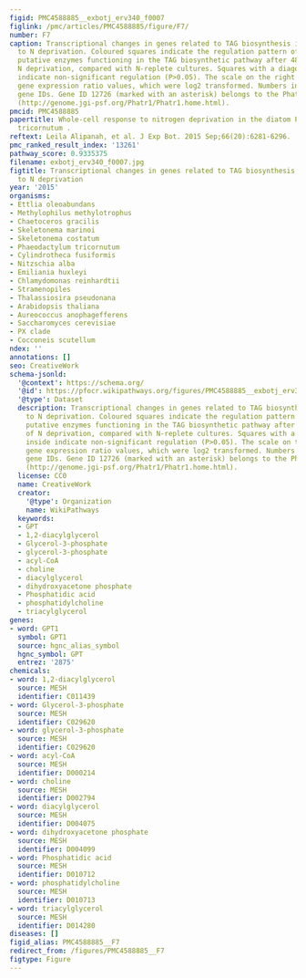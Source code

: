 ```yaml
---
figid: PMC4588885__exbotj_erv340_f0007
figlink: /pmc/articles/PMC4588885/figure/F7/
number: F7
caption: Transcriptional changes in genes related to TAG biosynthesis in response
  to N deprivation. Coloured squares indicate the regulation pattern of genes encoding
  putative enzymes functioning in the TAG biosynthetic pathway after 48 and 72h of
  N deprivation, compared with N-replete cultures. Squares with a diagonal line inside
  indicate non-significant regulation (P>0.05). The scale on the right represents
  gene expression ratio values, which were log2 transformed. Numbers indicate Phatr2
  gene IDs. Gene ID 12726 (marked with an asterisk) belongs to the Phatr1 database
  (http://genome.jgi-psf.org/Phatr1/Phatr1.home.html).
pmcid: PMC4588885
papertitle: Whole-cell response to nitrogen deprivation in the diatom Phaeodactylum
  tricornutum .
reftext: Leila Alipanah, et al. J Exp Bot. 2015 Sep;66(20):6281-6296.
pmc_ranked_result_index: '13261'
pathway_score: 0.9335375
filename: exbotj_erv340_f0007.jpg
figtitle: Transcriptional changes in genes related to TAG biosynthesis in response
  to N deprivation
year: '2015'
organisms:
- Ettlia oleoabundans
- Methylophilus methylotrophus
- Chaetoceros gracilis
- Skeletonema marinoi
- Skeletonema costatum
- Phaeodactylum tricornutum
- Cylindrotheca fusiformis
- Nitzschia alba
- Emiliania huxleyi
- Chlamydomonas reinhardtii
- Stramenopiles
- Thalassiosira pseudonana
- Arabidopsis thaliana
- Aureococcus anophagefferens
- Saccharomyces cerevisiae
- PX clade
- Cocconeis scutellum
ndex: ''
annotations: []
seo: CreativeWork
schema-jsonld:
  '@context': https://schema.org/
  '@id': https://pfocr.wikipathways.org/figures/PMC4588885__exbotj_erv340_f0007.html
  '@type': Dataset
  description: Transcriptional changes in genes related to TAG biosynthesis in response
    to N deprivation. Coloured squares indicate the regulation pattern of genes encoding
    putative enzymes functioning in the TAG biosynthetic pathway after 48 and 72h
    of N deprivation, compared with N-replete cultures. Squares with a diagonal line
    inside indicate non-significant regulation (P>0.05). The scale on the right represents
    gene expression ratio values, which were log2 transformed. Numbers indicate Phatr2
    gene IDs. Gene ID 12726 (marked with an asterisk) belongs to the Phatr1 database
    (http://genome.jgi-psf.org/Phatr1/Phatr1.home.html).
  license: CC0
  name: CreativeWork
  creator:
    '@type': Organization
    name: WikiPathways
  keywords:
  - GPT
  - 1,2-diacylglycerol
  - Glycerol-3-phosphate
  - glycerol-3-phosphate
  - acyl-CoA
  - choline
  - diacylglycerol
  - dihydroxyacetone phosphate
  - Phosphatidic acid
  - phosphatidylcholine
  - triacylglycerol
genes:
- word: GPT1
  symbol: GPT1
  source: hgnc_alias_symbol
  hgnc_symbol: GPT
  entrez: '2875'
chemicals:
- word: 1,2-diacylglycerol
  source: MESH
  identifier: C011439
- word: Glycerol-3-phosphate
  source: MESH
  identifier: C029620
- word: glycerol-3-phosphate
  source: MESH
  identifier: C029620
- word: acyl-CoA
  source: MESH
  identifier: D000214
- word: choline
  source: MESH
  identifier: D002794
- word: diacylglycerol
  source: MESH
  identifier: D004075
- word: dihydroxyacetone phosphate
  source: MESH
  identifier: D004099
- word: Phosphatidic acid
  source: MESH
  identifier: D010712
- word: phosphatidylcholine
  source: MESH
  identifier: D010713
- word: triacylglycerol
  source: MESH
  identifier: D014280
diseases: []
figid_alias: PMC4588885__F7
redirect_from: /figures/PMC4588885__F7
figtype: Figure
---
```

